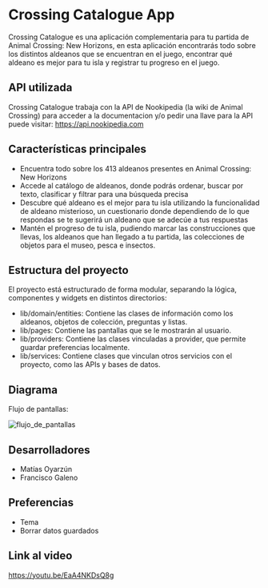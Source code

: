 # Crossing Catalogue App
Crossing Catalogue es una aplicación complementaria para tu partida de Animal Crossing: New Horizons, en esta aplicación encontrarás todo sobre los distintos aldeanos que se encuentran en el juego, encontrar qué aldeano es mejor para tu isla y registrar tu progreso en el juego.

## API utilizada
Crossing Catalogue trabaja con la API de Nookipedia (la wiki de Animal Crossing)
para acceder a la documentacion y/o pedir una llave para la API puede visitar: https://api.nookipedia.com

## Características principales
- Encuentra todo sobre los 413 aldeanos presentes en Animal Crossing: New Horizons
- Accede al catálogo de aldeanos, donde podrás ordenar, buscar por texto, clasificar y filtrar para una búsqueda precisa
- Descubre qué aldeano es el mejor para tu isla utilizando la funcionalidad de aldeano misterioso, un cuestionario donde dependiendo de lo que respondas se te sugerirá un aldeano que se adecúe a tus respuestas
- Mantén el progreso de tu isla, pudiendo marcar las construcciones que llevas, los aldeanos que han llegado a tu partida, las colecciones de objetos para el museo, pesca e insectos.

## Estructura del proyecto
El proyecto está estructurado de forma modular, separando la lógica, componentes y widgets en distintos directorios:
- lib/domain/entities: Contiene las clases de información como los aldeanos, objetos de colección, preguntas y listas.
- lib/pages: Contiene las pantallas que se le mostrarán al usuario.
- lib/providers: Contiene las clases vinculadas a provider, que permite guardar preferencias localmente.
- lib/services: Contiene clases que vinculan otros servicios con el proyecto, como las APIs y bases de datos.

## Diagrama
Flujo de pantallas:

![flujo_de_pantallas](https://github.com/user-attachments/assets/4cb7af53-e7cc-4cd2-b7bb-867f43ac15bb)

## Desarrolladores
- Matías Oyarzún
- Francisco Galeno

## Preferencias
- Tema
- Borrar datos guardados


## Link al video
https://youtu.be/EaA4NKDsQ8g
